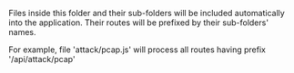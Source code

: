 Files inside this folder and their sub-folders will be included automatically into the application.
Their routes will be prefixed by their sub-folders' names.

For example, file 'attack/pcap.js' will process all routes having prefix '/api/attack/pcap'